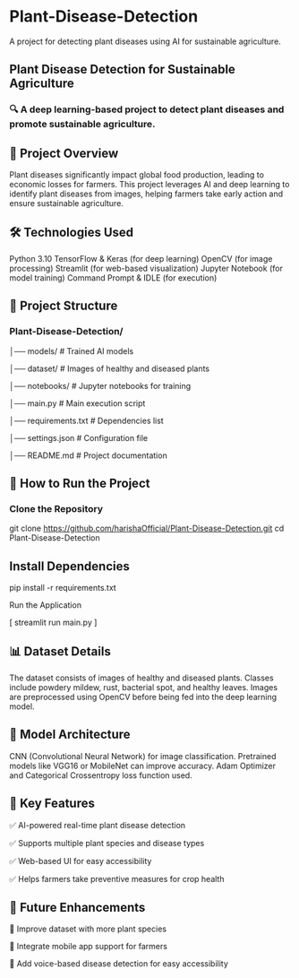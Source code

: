 # Plant-Disease-Detection
A project for detecting plant diseases using AI for sustainable agriculture.

## Plant Disease Detection for Sustainable Agriculture

 ### 🔍 A deep learning-based project to detect plant diseases and promote sustainable agriculture.

## 🌱 Project Overview
Plant diseases significantly impact global food production, leading to economic losses for farmers. This project leverages AI and deep learning to identify plant diseases from images, helping farmers take early action and ensure sustainable agriculture.

## 🛠 Technologies Used
Python 3.10
TensorFlow & Keras (for deep learning)
OpenCV (for image processing)
Streamlit (for web-based visualization)
Jupyter Notebook (for model training)
Command Prompt & IDLE (for execution)

## 📂 Project Structure
### Plant-Disease-Detection/
│── models/                     # Trained AI models

│── dataset/                     # Images of healthy and diseased plants

│── notebooks/                   # Jupyter notebooks for training

│── main.py                      # Main execution script

│── requirements.txt             # Dependencies list

│── settings.json                # Configuration file

│── README.md                    # Project documentation

## 🚀 How to Run the Project

### Clone the Repository
 git clone https://github.com/harishaOfficial/Plant-Disease-Detection.git 
cd Plant-Disease-Detection

## Install Dependencies

pip install -r requirements.txt

Run the Application

[ streamlit run main.py ]

## 📊 Dataset Details

The dataset consists of images of healthy and diseased plants.
Classes include powdery mildew, rust, bacterial spot, and healthy leaves.
Images are preprocessed using OpenCV before being fed into the deep learning model.

## 🔬 Model Architecture

CNN (Convolutional Neural Network) for image classification.
Pretrained models like VGG16 or MobileNet can improve accuracy.
Adam Optimizer and Categorical Crossentropy loss function used.

## 🎯 Key Features  

✅ AI-powered real-time plant disease detection

✅ Supports multiple plant species and disease types

✅ Web-based UI for easy accessibility

✅ Helps farmers take preventive measures for crop health

## 🎯 Future Enhancements

🔹 Improve dataset with more plant species

🔹 Integrate mobile app support for farmers

🔹 Add voice-based disease detection for easy accessibility
